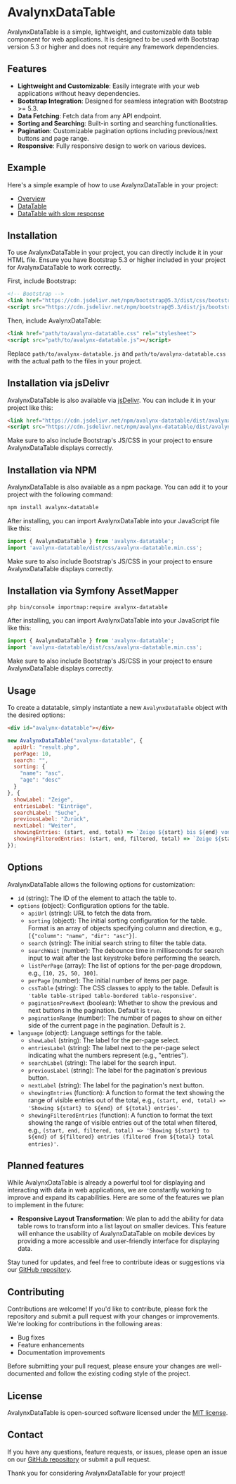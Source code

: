 # AvalynxDataTable

AvalynxDataTable is a simple, lightweight, and customizable data table component for web applications. It is designed to be used with Bootstrap version 5.3 or higher and does not require any framework dependencies.

## Features

- **Lightweight and Customizable**: Easily integrate with your web applications without heavy dependencies.
- **Bootstrap Integration**: Designed for seamless integration with Bootstrap >= 5.3.
- **Data Fetching**: Fetch data from any API endpoint.
- **Sorting and Searching**: Built-in sorting and searching functionalities.
- **Pagination**: Customizable pagination options including previous/next buttons and page range.
- **Responsive**: Fully responsive design to work on various devices.

## Example

Here's a simple example of how to use AvalynxDataTable in your project:

* [Overview](https://avalynx-datatable.jbs-newmedia.de/examples/index.html)
* [DataTable](https://avalynx-datatable.jbs-newmedia.de/examples/datatable.html)
* [DataTable with slow response](https://avalynx-datatable.jbs-newmedia.de/examples/datatable-slow-response.html)

## Installation

To use AvalynxDataTable in your project, you can directly include it in your HTML file. Ensure you have Bootstrap 5.3 or higher included in your project for AvalynxDataTable to work correctly.

First, include Bootstrap:

```html
<!-- Bootstrap -->
<link href="https://cdn.jsdelivr.net/npm/bootstrap@5.3/dist/css/bootstrap.min.css" rel="stylesheet">
<script src="https://cdn.jsdelivr.net/npm/bootstrap@5.3/dist/js/bootstrap.bundle.min.js"></script>
```

Then, include AvalynxDataTable:

```html
<link href="path/to/avalynx-datatable.css" rel="stylesheet">
<script src="path/to/avalynx-datatable.js"></script>
```

Replace `path/to/avalynx-datatable.js` and `path/to/avalynx-datatable.css` with the actual path to the files in your project.

## Installation via jsDelivr

AvalynxDataTable is also available via [jsDelivr](https://www.jsdelivr.com/). You can include it in your project like this:

```html
<link href="https://cdn.jsdelivr.net/npm/avalynx-datatable/dist/avalynx-datatable.css" rel="stylesheet">
<script src="https://cdn.jsdelivr.net/npm/avalynx-datatable/dist/avalynx-datatable.js"></script>
```

Make sure to also include Bootstrap's JS/CSS in your project to ensure AvalynxDataTable displays correctly.

## Installation via NPM

AvalynxDataTable is also available as a npm package. You can add it to your project with the following command:

```bash
npm install avalynx-datatable
```

After installing, you can import AvalynxDataTable into your JavaScript file like this:

```javascript
import { AvalynxDataTable } from 'avalynx-datatable';
import 'avalynx-datatable/dist/css/avalynx-datatable.min.css';
```

Make sure to also include Bootstrap's JS/CSS in your project to ensure AvalynxDataTable displays correctly.

## Installation via Symfony AssetMapper

```bash
php bin/console importmap:require avalynx-datatable
```

After installing, you can import AvalynxDataTable into your JavaScript file like this:

```javascript
import { AvalynxDataTable } from 'avalynx-datatable';
import 'avalynx-datatable/dist/css/avalynx-datatable.min.css';
```

Make sure to also include Bootstrap's JS/CSS in your project to ensure AvalynxDataTable displays correctly.

## Usage

To create a datatable, simply instantiate a new `AvalynxDataTable` object with the desired options:

```html
<div id="avalynx-datatable"></div>
```

```javascript
new AvalynxDataTable("avalynx-datatable", {
  apiUrl: "result.php",
  perPage: 10,
  search: "",
  sorting: {
    "name": "asc",
    "age": "desc"
  }
}, {
  showLabel: "Zeige",
  entriesLabel: "Einträge",
  searchLabel: "Suche",
  previousLabel: "Zurück",
  nextLabel: "Weiter",
  showingEntries: (start, end, total) => `Zeige ${start} bis ${end} von ${total} Einträgen`,
  showingFilteredEntries: (start, end, filtered, total) => `Zeige ${start} bis ${end} von ${filtered} Einträgen (gefiltert von ${total} Einträgen)`
});
```

## Options

AvalynxDataTable allows the following options for customization:

- `id` (string): The ID of the element to attach the table to.
- `options` (object): Configuration options for the table.
  - `apiUrl` (string): URL to fetch the data from.
  - `sorting` (object): The initial sorting configuration for the table. Format is an array of objects specifying column and direction, e.g., `[{"column": "name", "dir": "asc"}]`.
  - `search` (string): The initial search string to filter the table data.
  - `searchWait` (number): The debounce time in milliseconds for search input to wait after the last keystroke before performing the search.
  - `listPerPage` (array): The list of options for the per-page dropdown, e.g., `[10, 25, 50, 100]`.
  - `perPage` (number): The initial number of items per page.
  - `cssTable` (string): The CSS classes to apply to the table. Default is `'table table-striped table-bordered table-responsive'`.
  - `paginationPrevNext` (boolean): Whether to show the previous and next buttons in the pagination. Default is `true`.
  - `paginationRange` (number): The number of pages to show on either side of the current page in the pagination. Default is `2`.
- `language` (object): Language settings for the table.
  - `showLabel` (string): The label for the per-page select.
  - `entriesLabel` (string): The label next to the per-page select indicating what the numbers represent (e.g., "entries").
  - `searchLabel` (string): The label for the search input.
  - `previousLabel` (string): The label for the pagination's previous button.
  - `nextLabel` (string): The label for the pagination's next button.
  - `showingEntries` (function): A function to format the text showing the range of visible entries out of the total, e.g., `(start, end, total) => 'Showing ${start} to ${end} of ${total} entries'`.
  - `showingFilteredEntries` (function): A function to format the text showing the range of visible entries out of the total when filtered, e.g., `(start, end, filtered, total) => 'Showing ${start} to ${end} of ${filtered} entries (filtered from ${total} total entries)'`.

## Planned features

While AvalynxDataTable is already a powerful tool for displaying and interacting with data in web applications, we are constantly working to improve and expand its capabilities. Here are some of the features we plan to implement in the future:

- **Responsive Layout Transformation**: We plan to add the ability for data table rows to transform into a list layout on smaller devices. This feature will enhance the usability of AvalynxDataTable on mobile devices by providing a more accessible and user-friendly interface for displaying data.


Stay tuned for updates, and feel free to contribute ideas or suggestions via our [GitHub repository](https://github.com/avalynx/avalynx-datatable).

## Contributing

Contributions are welcome! If you'd like to contribute, please fork the repository and submit a pull request with your changes or improvements. We're looking for contributions in the following areas:

- Bug fixes
- Feature enhancements
- Documentation improvements

Before submitting your pull request, please ensure your changes are well-documented and follow the existing coding style of the project.

## License

AvalynxDataTable is open-sourced software licensed under the [MIT license](LICENSE).

## Contact

If you have any questions, feature requests, or issues, please open an issue on our [GitHub repository](https://github.com/avalynx/avalynx-datatable/issues) or submit a pull request.

Thank you for considering AvalynxDataTable for your project!
